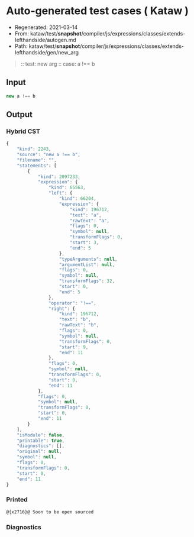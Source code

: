 # Auto-generated test cases ( Kataw )
- Regenerated: 2021-03-14
- From: kataw/test/__snapshot__/compiler/js/expressions/classes/extends-lefthandside/autogen.md
- Path: kataw/test/__snapshot__/compiler/js/expressions/classes/extends-lefthandside/gen/new_arg
> :: test: new arg
> :: case: a !== b
## Input

`````js
new a !== b
`````

## Output

### Hybrid CST

```javascript
{
    "kind": 2243,
    "source": "new a !== b",
    "filename": "",
    "statements": [
        {
            "kind": 2097233,
            "expression": {
                "kind": 65563,
                "left": {
                    "kind": 66204,
                    "expression": {
                        "kind": 196712,
                        "text": "a",
                        "rawText": "a",
                        "flags": 0,
                        "symbol": null,
                        "transformFlags": 0,
                        "start": 3,
                        "end": 5
                    },
                    "typeArguments": null,
                    "argumentList": null,
                    "flags": 0,
                    "symbol": null,
                    "transformFlags": 32,
                    "start": 0,
                    "end": 5
                },
                "operator": "!==",
                "right": {
                    "kind": 196712,
                    "text": "b",
                    "rawText": "b",
                    "flags": 0,
                    "symbol": null,
                    "transformFlags": 0,
                    "start": 9,
                    "end": 11
                },
                "flags": 0,
                "symbol": null,
                "transformFlags": 0,
                "start": 0,
                "end": 11
            },
            "flags": 0,
            "symbol": null,
            "transformFlags": 0,
            "start": 0,
            "end": 11
        }
    ],
    "isModule": false,
    "printable": true,
    "diagnostics": [],
    "original": null,
    "symbol": null,
    "flags": 0,
    "transformFlags": 0,
    "start": 0,
    "end": 11
}
```

### Printed

```javascript
@{x2716}@ Soon to be open sourced
```

### Diagnostics

```javascript

```

